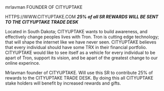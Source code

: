 mrlavman FOUNDER OF CITYUPTAKE

HTTPS://WWW.CITYUPTAKE.COM    *****25% of all SR REWARDS WILL BE SENT TO THE CITYUPTAKE TRADE DESK*****

Located in South Dakota; CITYUPTAKE wants to build awareness, and effectively change peoples lives with Tron. Tron is cutting edge technology; that will shape the internet like we have never seen. CITYUPTAKE believes that every individual should have some TRX in their financial portfolio. CITYUPTAKE would like to see itself as a vehicle for every individual to be apart of Tron, support its vision, and be apart of the greatest change to our online experince.

Mrlavman founder of CITYUPTAKE. Will use this SR to contribute 25% of rewards to the CITYUPTAKE TRADE DESK. By doing this all CITYUPTAKE stake holders will benefit by increased rewards and gifts.

